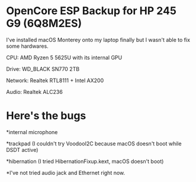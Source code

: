 # OpenCore ESP Backup for HP 245 G9 (6Q8M2ES)

I've installed macOS Monterey onto my laptop finally but I wasn't able to fix some hardwares.

CPU: AMD Ryzen 5 5625U with its internal GPU

Drive: WD_BLACK SN770 2TB

Network: Realtek RTL8111 + Intel AX200

Audio: Realtek ALC236

# Here's the bugs

*internal microphone

*trackpad (I couldn't try VoodooI2C because macOS doesn't boot while DSDT active)

*hibernation (I tried HibernationFixup.kext, macOS doesn't boot)

*I've not tried audio jack and Ethernet right now.
